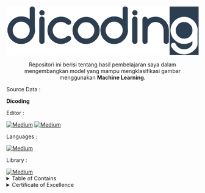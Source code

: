 <p align="center">
  <a href='www.dicoding.com'><img src="Readme2/logodicoding.png"></a>
</p> 

<p align="center">
  Repositori ini berisi tentang hasil pembelajaran saya dalam mengembangkan model yang mampu mengklasifikasi gambar menggunakan <strong>Machine Learning</strong>.
</p>

<p align="justify">
  Source Data :
</p>
 <p align="justify">
  <strong>Dicoding</strong>
</p>



<p align="justify">
  Editor :
</p>
  <a href="https://jupyter.org/" target="_blank"><img alt="Medium" src="https://img.shields.io/badge/jupyter-%23FA0F00.svg?style=for-the-badge&logo=jupyter&logoColor=white" /></a>  <a href="https://code.visualstudio.com/" target="_blank"><img alt="Medium" src="https://img.shields.io/badge/Visual%20Studio%20Code-0078d7.svg?style=for-the-badge&logo=visual-studio-code&logoColor=white" /></a>
  
  
<p align="justify">
  Languages :
</p>
  <a href="https://www.python.org/" target="_blank"><img alt="Medium" src="https://img.shields.io/badge/python-3670A0?style=for-the-badge&logo=python&logoColor=ffdd54" /></a> 
  
 <p align="justify">
  Library :
</p>
  <a href="https://www.tensorflow.org" target="_blank"><img alt="Medium" src="https://img.shields.io/badge/TensorFlow-%23FF6F00.svg?style=for-the-badge&logo=TensorFlow&logoColor=white" /></a>

<details><summary>Table of Contains</summary>
 
  <a>[ Dicoding Machine Learning ](https://github.com/farhanalaydroes/Image-Classification/blob/main/Readme2/Final_Exam_Machine_Learning_Developer_Dicoding_Muhammad_Farhan.ipynb) </a> 

 </details>


 <details><summary>Certificate of Excellence</summary>


<a>[Link Sertifikat](https://www.dicoding.com/certificates/81P2GL608POY) </a>  
